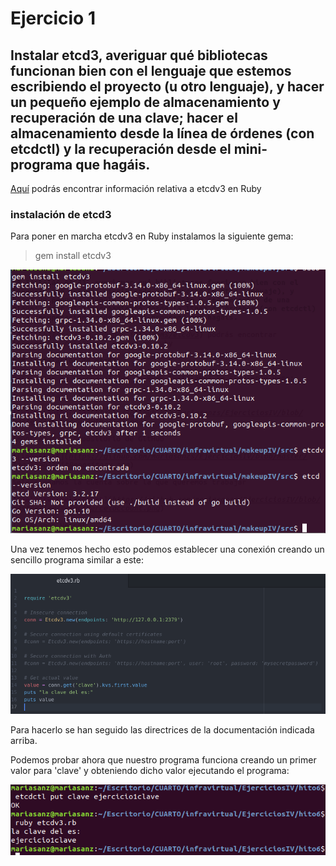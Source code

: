 # Ejercicio 1

## Instalar etcd3, averiguar qué bibliotecas funcionan bien con el lenguaje que estemos escribiendo el proyecto (u otro lenguaje), y hacer un pequeño ejemplo de almacenamiento y recuperación de una clave; hacer el almacenamiento desde la línea de órdenes (con etcdctl) y la recuperación desde el mini-programa que hagáis.

[Aquí](https://www.rubydoc.info/gems/etcdv3) podrás encontrar información relativa a etcdv3 en Ruby

### instalación de etcd3

Para poner en marcha etcdv3 en Ruby instalamos la siguiente gema:

> gem install etcdv3

![installetcdv3](https://github.com/mariasanzs/EjerciciosIV/blob/master/img/installetcdv3.png)

Una vez tenemos hecho esto podemos establecer una conexión creando un sencillo programa similar a este:

![etcdv3-rb](https://github.com/mariasanzs/EjerciciosIV/blob/master/img/etcdv3-rb.png)

Para hacerlo se han seguido las directrices de la documentación indicada arriba.

Podemos probar ahora que nuestro programa funciona creando un primer valor para 'clave' y obteniendo dicho valor ejecutando el programa:

![prueba-etcdv3](https://github.com/mariasanzs/EjerciciosIV/blob/master/img/prueba-etcdv3.png)


